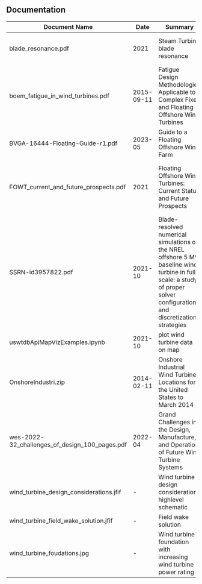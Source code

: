 

## 

## Documentation

| Document Name   | Date | Summary | Description  | Comments | 
|----------------|---------------|---------------|----------------|-----------|
| blade_resonance.pdf | 2021 | Steam Turbine blade resonance | Natural frequency vs. spin frequency | Example plot
| boem_fatigue_in_wind_turbines.pdf | 2015-09-11 | Fatigue Design Methodologies Applicable to Complex Fixed and Floating Offshore Wind Turbines | Good summary of design criteria, data and components etc. | 200+ page report
| BVGA-16444-Floating-Guide-r1.pdf | 2023-05 | Guide to a Floating Offshore Wind Farm | Key components, costs, etc. | 
| FOWT_current_and_future_prospects.pdf | 2021 | Floating Offshore Wind Turbines: Current Status and Future Prospects | market trends, challenges, design and machine learning techniques | 
| SSRN-id3957822.pdf | 2021-10 | Blade-resolved numerical simulations of the NREL offshore 5 MW baseline wind turbine in full scale: a study of proper solver configuration and discretization strategies | Numerical simulation technicques etc. | 
| uswtdbApiMapVizExamples.ipynb | 2021-10 | plot wind turbine data on map |  | 
| OnshoreIndustri.zip | 2014-02-11 | Onshore Industrial Wind Turbine Locations for the United States to March 2014 |  | .xlsx, .dbf
| wes-2022-32_challenges_of_design_100_pages.pdf | 2022-04 | Grand Challenges in the Design, Manufacture, and Operation of Future Wind Turbine Systems |  | 
| wind_turbine_design_considerations.jfif | - | Wind turbine design considerations highlevel schematic |  | 
| wind_turbine_field_wake_solution.jfif | - | Field wake solution |  | 
| wind_turbine_foudations.jpg | - | Wind turbine foundation with increasing wind turbine power rating |  | 

